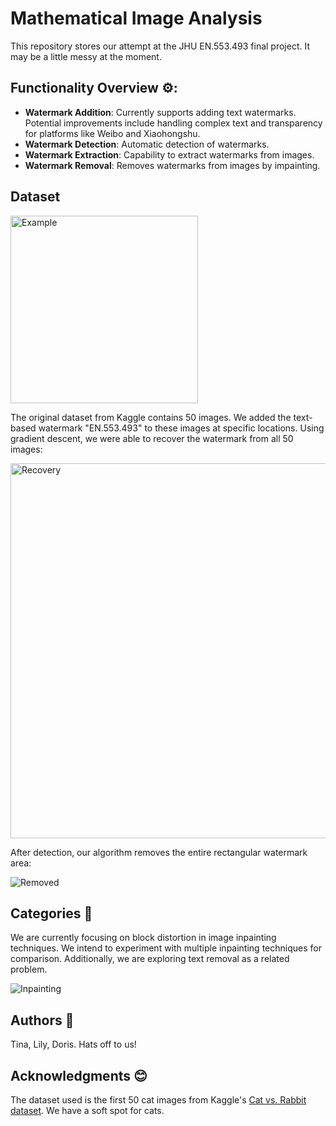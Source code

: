 # Mathematical Image Analysis

This repository stores our attempt at the JHU EN.553.493 final project. It may be a little messy at the moment.

## Functionality Overview ⚙️:

- **Watermark Addition**: Currently supports adding text watermarks. Potential improvements include handling complex text and transparency for platforms like Weibo and Xiaohongshu.
- **Watermark Detection**: Automatic detection of watermarks.
- **Watermark Extraction**: Capability to extract watermarks from images.
- **Watermark Removal**: Removes watermarks from images by impainting.

## Dataset
<img width="300" alt="Example" src="https://github.com/aenorhabditis6/mathematical-image-analysis/assets/117194384/b0111f9d-cf2a-4d7b-8f08-9c74b6db6260.png">

The original dataset from Kaggle contains 50 images. We added the text-based watermark "EN.553.493" to these images at specific locations. Using gradient descent, we were able to recover the watermark from all 50 images:

<img width="600" alt="Recovery" src="https://github.com/aenorhabditis6/mathematical-image-analysis/assets/117194384/199486c2-0621-47b9-b83e-8e7892e8b332.png">

After detection, our algorithm removes the entire rectangular watermark area:

![Removed](https://github.com/aenorhabditis6/mathematical-image-analysis/assets/117194384/5199dec7-beec-411a-a920-3a9da8a14dcb.png)

## Categories 🤔
We are currently focusing on block distortion in image inpainting techniques. We intend to experiment with multiple inpainting techniques for comparison. Additionally, we are exploring text removal as a related problem.

![Inpainting](https://github.com/aenorhabditis6/mathematical-image-analysis/assets/117194384/ef58f8eb-7b1e-4a25-bb99-4c6635d6aac1.png)

## Authors 🫡
Tina, Lily, Doris. Hats off to us!

## Acknowledgments 😊
The dataset used is the first 50 cat images from Kaggle's [Cat vs. Rabbit dataset](https://www.kaggle.com/datasets/muniryadi/cat-vs-rabbit). We have a soft spot for cats.
